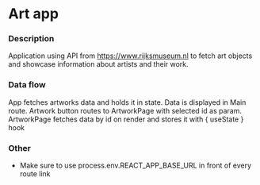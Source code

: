 # Art app

### Description

Application using API from https://www.rijksmuseum.nl to fetch art objects and showcase information about artists and their work.

### Data flow

App fetches artworks data and holds it in state. Data is displayed in Main route.
Artwork button routes to ArtworkPage with selected id as param.
ArtworkPage fetches data by id on render and stores it with { useState } hook

### Other

- Make sure to use process.env.REACT_APP_BASE_URL in front of every route link
